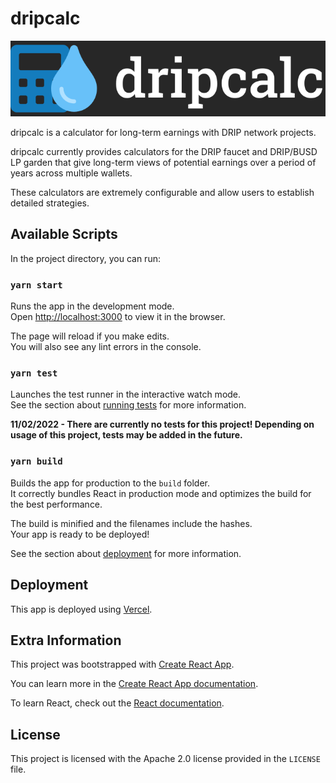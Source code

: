 # dripcalc

![dripcalc logo](/resources/logo-readme.svg)

dripcalc is a calculator for long-term earnings with DRIP network projects.

dripcalc currently provides calculators for the DRIP faucet and DRIP/BUSD LP garden
that give long-term views of potential earnings over a period of years across multiple wallets.

These calculators are extremely configurable and allow users to establish detailed strategies.

## Available Scripts

In the project directory, you can run:

### `yarn start`

Runs the app in the development mode.\
Open [http://localhost:3000](http://localhost:3000) to view it in the browser.

The page will reload if you make edits.\
You will also see any lint errors in the console.

### `yarn test`

Launches the test runner in the interactive watch mode.\
See the section about [running tests](https://facebook.github.io/create-react-app/docs/running-tests) for more information.

**11/02/2022 - There are currently no tests for this project! Depending on usage of this project, tests may be added in the future.**

### `yarn build`

Builds the app for production to the `build` folder.\
It correctly bundles React in production mode and optimizes the build for the best performance.

The build is minified and the filenames include the hashes.\
Your app is ready to be deployed!

See the section about [deployment](https://facebook.github.io/create-react-app/docs/deployment) for more information.

## Deployment

This app is deployed using [Vercel](https://vercel.com/).

## Extra Information

This project was bootstrapped with [Create React App](https://github.com/facebook/create-react-app).


You can learn more in the [Create React App documentation](https://facebook.github.io/create-react-app/docs/getting-started).

To learn React, check out the [React documentation](https://reactjs.org/).

## License

This project is licensed with the Apache 2.0 license provided in the `LICENSE` file.
